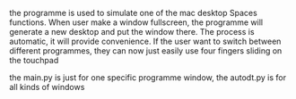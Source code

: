 the programme is used to simulate one of the mac desktop Spaces functions. 
When user make a window fullscreen, the programme will generate a new desktop and put the window there. 
The process is automatic, it will provide convenience.
If the user want to switch between different programmes, they can now just easily use four fingers  sliding on the touchpad


the main.py is just for one specific programme window, the autodt.py is for all kinds of windows
